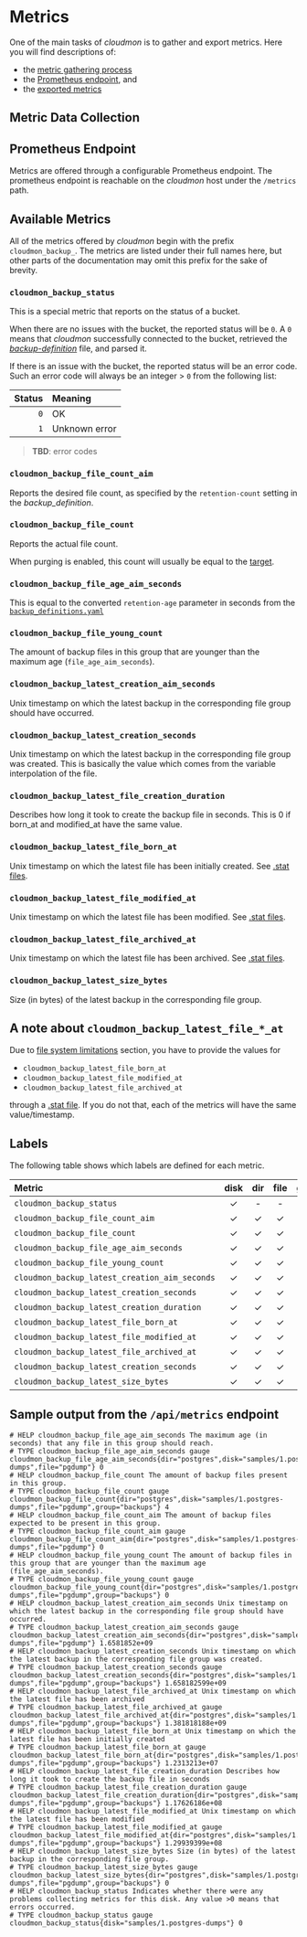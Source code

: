 # Metrics

One of the main tasks of *cloudmon* is to gather and export metrics.
Here you will find descriptions of:
- the [metric gathering process](#metric-data-collection)
- the [Prometheus endpoint](#prometheus-endpoint), and
- the [exported metrics](#available-metrics)

## Metric Data Collection



## Prometheus Endpoint
Metrics are offered through a configurable Prometheus endpoint.
The prometheus endpoint is reachable on the *cloudmon* host under the `/metrics` path.


## Available Metrics
All of the metrics offered by *cloudmon* begin with the prefix `cloudmon_backup_`. 
The metrics are listed under their full names here, but other parts of the documentation may omit this prefix for the sake of brevity.

### `cloudmon_backup_status`
This is a special metric that reports on the status of a bucket.

When there are no issues with the bucket, the reported status will be `0`.
A `0` means that *cloudmon* successfully connected to the bucket, retrieved the [*backup-definition*](20-backup-definition/10-overview.md) file, and parsed it.

If there is an issue with the bucket, the reported status will be an error code.
Such an error code will always be an integer > `0` from the following list:

Status | Meaning
--: | :--
`0` | OK
`1` | Unknown error

> **TBD**: error codes

### `cloudmon_backup_file_count_aim`
Reports the desired file count, as specified by the `retention-count` setting in the *backup_definition*.

### `cloudmon_backup_file_count`
Reports the actual file count.

When purging is enabled, this count will usually be equal to the [target](#cloudmon_backup_file_count_aim).

### `cloudmon_backup_file_age_aim_seconds`
This is equal to the converted `retention-age` parameter in seconds from the [`backup_definitions.yaml`](backup-definition/overview)

### `cloudmon_backup_file_young_count`
The amount of backup files in this group that are younger than the maximum age (`file_age_aim_seconds`).

### `cloudmon_backup_latest_creation_aim_seconds`
Unix timestamp on which the latest backup in the corresponding file group should have occurred.

### `cloudmon_backup_latest_creation_seconds`
Unix timestamp on which the latest backup in the corresponding file group was created.
This is basically the value which comes from the variable interpolation of the file.

### `cloudmon_backup_latest_file_creation_duration`
Describes how long it took to create the backup file in seconds. This is 0 if born_at and modified_at have the same value.

### `cloudmon_backup_latest_file_born_at`
Unix timestamp on which the latest file has been initially created. See [.stat files](backup-definition/file-dates).

### `cloudmon_backup_latest_file_modified_at`
Unix timestamp on which the latest file has been modified. See [.stat files](backup-definition/file-dates).

### `cloudmon_backup_latest_file_archived_at`
Unix timestamp on which the latest file has been archived. See [.stat files](backup-definition/file-dates).

### `cloudmon_backup_latest_size_bytes`
Size (in bytes) of the latest backup in the corresponding file group.

## A note about `cloudmon_backup_latest_file_*_at`
Due to [file system limitations](backup-definition/file-dates) section, you have to provide the values for 
- `cloudmon_backup_latest_file_born_at`
- `cloudmon_backup_latest_file_modified_at`
- `cloudmon_backup_latest_file_archived_at`

through a [.stat file](backup-definition/file-dates#stat--dotstat-files). If you do not that, each of the metrics will have the same value/timestamp.

## Labels
The following table shows which labels are defined for each metric.

Metric | disk | dir | file | group |
:----- | :----: | :-: | :--: | :---: |
`cloudmon_backup_status` | ✓ | - | - | - |
`cloudmon_backup_file_count_aim` | ✓ | ✓ | ✓ | - |
`cloudmon_backup_file_count` | ✓ | ✓ | ✓ | ✓ |
`cloudmon_backup_file_age_aim_seconds` | ✓ | ✓ | ✓ | - |
`cloudmon_backup_file_young_count` | ✓ | ✓ | ✓ | ✓ |
`cloudmon_backup_latest_creation_aim_seconds` | ✓ | ✓ | ✓ | - |
`cloudmon_backup_latest_creation_seconds` | ✓ | ✓ | ✓ | ✓ |
`cloudmon_backup_latest_creation_duration` | ✓ | ✓ | ✓ | ✓ |
`cloudmon_backup_latest_file_born_at` | ✓ | ✓ | ✓ | ✓ |
`cloudmon_backup_latest_file_modified_at` | ✓ | ✓ | ✓ | ✓ |
`cloudmon_backup_latest_file_archived_at` | ✓ | ✓ | ✓ | ✓ |
`cloudmon_backup_latest_creation_seconds` | ✓ | ✓ | ✓ | ✓ |
`cloudmon_backup_latest_size_bytes` | ✓ | ✓ | ✓ | ✓ |

## Sample output from the `/api/metrics` endpoint

```
# HELP cloudmon_backup_file_age_aim_seconds The maximum age (in seconds) that any file in this group should reach.
# TYPE cloudmon_backup_file_age_aim_seconds gauge
cloudmon_backup_file_age_aim_seconds{dir="postgres",disk="samples/1.postgres-dumps",file="pgdump"} 0
# HELP cloudmon_backup_file_count The amount of backup files present in this group.
# TYPE cloudmon_backup_file_count gauge
cloudmon_backup_file_count{dir="postgres",disk="samples/1.postgres-dumps",file="pgdump",group="backups"} 4
# HELP cloudmon_backup_file_count_aim The amount of backup files expected to be present in this group.
# TYPE cloudmon_backup_file_count_aim gauge
cloudmon_backup_file_count_aim{dir="postgres",disk="samples/1.postgres-dumps",file="pgdump"} 0
# HELP cloudmon_backup_file_young_count The amount of backup files in this group that are younger than the maximum age (file_age_aim_seconds).
# TYPE cloudmon_backup_file_young_count gauge
cloudmon_backup_file_young_count{dir="postgres",disk="samples/1.postgres-dumps",file="pgdump",group="backups"} 0
# HELP cloudmon_backup_latest_creation_aim_seconds Unix timestamp on which the latest backup in the corresponding file group should have occurred.
# TYPE cloudmon_backup_latest_creation_aim_seconds gauge
cloudmon_backup_latest_creation_aim_seconds{dir="postgres",disk="samples/1.postgres-dumps",file="pgdump"} 1.6581852e+09
# HELP cloudmon_backup_latest_creation_seconds Unix timestamp on which the latest backup in the corresponding file group was created.
# TYPE cloudmon_backup_latest_creation_seconds gauge
cloudmon_backup_latest_creation_seconds{dir="postgres",disk="samples/1.postgres-dumps",file="pgdump",group="backups"} 1.658182599e+09
# HELP cloudmon_backup_latest_file_archived_at Unix timestamp on which the latest file has been archived
# TYPE cloudmon_backup_latest_file_archived_at gauge
cloudmon_backup_latest_file_archived_at{dir="postgres",disk="samples/1.postgres-dumps",file="pgdump",group="backups"} 1.381818188e+09
# HELP cloudmon_backup_latest_file_born_at Unix timestamp on which the latest file has been initially created
# TYPE cloudmon_backup_latest_file_born_at gauge
cloudmon_backup_latest_file_born_at{dir="postgres",disk="samples/1.postgres-dumps",file="pgdump",group="backups"} 1.2313213e+07
# HELP cloudmon_backup_latest_file_creation_duration Describes how long it took to create the backup file in seconds
# TYPE cloudmon_backup_latest_file_creation_duration gauge
cloudmon_backup_latest_file_creation_duration{dir="postgres",disk="samples/1.postgres-dumps",file="pgdump",group="backups"} 1.17626186e+08
# HELP cloudmon_backup_latest_file_modified_at Unix timestamp on which the latest file has been modified
# TYPE cloudmon_backup_latest_file_modified_at gauge
cloudmon_backup_latest_file_modified_at{dir="postgres",disk="samples/1.postgres-dumps",file="pgdump",group="backups"} 1.29939399e+08
# HELP cloudmon_backup_latest_size_bytes Size (in bytes) of the latest backup in the corresponding file group.
# TYPE cloudmon_backup_latest_size_bytes gauge
cloudmon_backup_latest_size_bytes{dir="postgres",disk="samples/1.postgres-dumps",file="pgdump",group="backups"} 0
# HELP cloudmon_backup_status Indicates whether there were any problems collecting metrics for this disk. Any value >0 means that errors occurred.
# TYPE cloudmon_backup_status gauge
cloudmon_backup_status{disk="samples/1.postgres-dumps"} 0
```